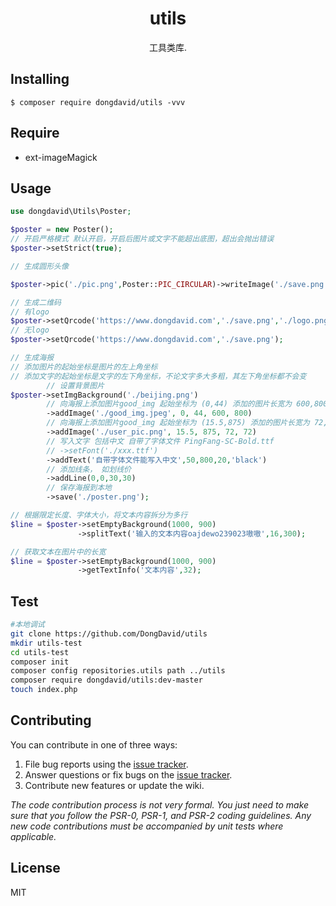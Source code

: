 <h1 align="center"> utils </h1>

<p align="center"> 工具类库.</p>


## Installing

```shell
$ composer require dongdavid/utils -vvv
```

## Require  

* ext-imageMagick

## Usage

```php
use dongdavid\Utils\Poster;

$poster = new Poster();
// 开启严格模式 默认开启，开启后图片或文字不能超出底图，超出会抛出错误
$poster->setStrict(true);

// 生成圆形头像

$poster->pic('./pic.png',Poster::PIC_CIRCULAR)->writeImage('./save.png');

// 生成二维码 
// 有logo
$poster->setQrcode('https://www.dongdavid.com','./save.png','./logo.png');
// 无logo
$poster->setQrcode('https://www.dongdavid.com','./save.png');

// 生成海报
// 添加图片的起始坐标是图片的左上角坐标
// 添加文字的起始坐标是文字的左下角坐标，不论文字多大多粗，其左下角坐标都不会变
        // 设置背景图片
$poster->setImgBackground('./beijing.png')
        // 向海报上添加图片good_img 起始坐标为 (0,44) 添加的图片长宽为 600,800
        ->addImage('./good_img.jpeg', 0, 44, 600, 800)
        // 向海报上添加图片good_img 起始坐标为 (15.5,875) 添加的图片长宽为 72,72
        ->addImage('./user_pic.png', 15.5, 875, 72, 72)
        // 写入文字 包括中文 自带了字体文件 PingFang-SC-Bold.ttf
        // ->setFont('./xxx.ttf')
        ->addText('自带字体文件能写入中文',50,800,20,'black')
        // 添加线条， 如划线价
        ->addLine(0,0,30,30)
        // 保存海报到本地
        ->save('./poster.png');

// 根据限定长度、字体大小，将文本内容拆分为多行
$line = $poster->setEmptyBackground(1000, 900)
               ->splitText('输入的文本内容oajdewo239023嗷嗷',16,300);

// 获取文本在图片中的长宽
$line = $poster->setEmptyBackground(1000, 900)
               ->getTextInfo('文本内容',32);

```

## Test  

```sh
#本地调试
git clone https://github.com/DongDavid/utils
mkdir utils-test
cd utils-test
composer init  
composer config repositories.utils path ../utils  
composer require dongdavid/utils:dev-master
touch index.php
```


## Contributing

You can contribute in one of three ways:

1. File bug reports using the [issue tracker](https://github.com/dongdavid/utils/issues).
2. Answer questions or fix bugs on the [issue tracker](https://github.com/dongdavid/utils/issues).
3. Contribute new features or update the wiki.

_The code contribution process is not very formal. You just need to make sure that you follow the PSR-0, PSR-1, and PSR-2 coding guidelines. Any new code contributions must be accompanied by unit tests where applicable._

## License

MIT